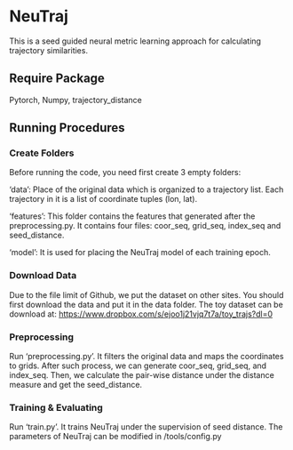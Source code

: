 # NeuTraj

This is a seed guided neural metric learning approach for calculating trajectory similarities.

## Require Package
Pytorch, Numpy, trajectory_distance

## Running Procedures

### Create Folders
Before running the code, you need first create 3 empty folders:

‘data’: Place of the original data which is organized to a trajectory list. Each trajectory in it is a list of coordinate tuples (lon, lat).

‘features’: This folder contains the features that generated after the preprocessing.py. It contains four files: coor_seq, grid_seq, index_seq and seed_distance. 

‘model’: It is used for placing the NeuTraj model of each training epoch.

### Download Data
Due to the file limit of Github, we put the dataset on other sites. You should first download the data and put it in the data folder. The toy dataset can be download at:  https://www.dropbox.com/s/ejoo1j21vjq7t7a/toy_trajs?dl=0

### Preprocessing
Run ‘preprocessing.py’. It filters the original data and maps the coordinates to grids. After such process, we can generate coor_seq, grid_seq, and index_seq. Then, we calculate the pair-wise distance under the distance measure and get the seed_distance.

### Training & Evaluating
Run ‘train.py’. It trains NeuTraj under the supervision of seed distance. The parameters of NeuTraj can be modified in /tools/config.py
